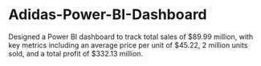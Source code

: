 # Adidas-Power-BI-Dashboard
Designed a Power BI dashboard to track total sales of $89.99 million, with key metrics including an average price per unit of $45.22, 2 million units sold, and a total profit of $332.13 million.
